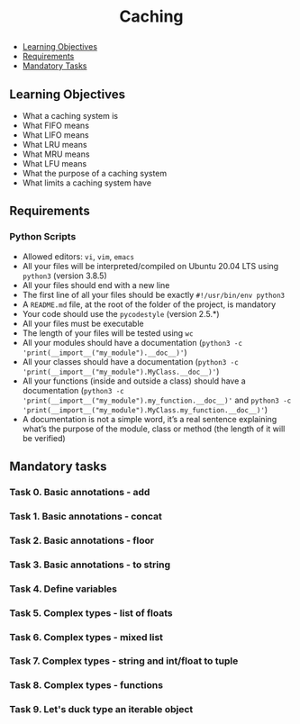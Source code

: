 # <p align="center">Caching</p>

- [Learning Objectives](#Learning_Objectives)
- [Requirements](#Requirements)
- [Mandatory Tasks](#Mandatory_Tasks)

## Learning Objectives
 

- What a caching system is
- What FIFO means
- What LIFO means
- What LRU means
- What MRU means
- What LFU means
- What the purpose of a caching system
- What limits a caching system have


## Requirements 

### Python Scripts

- Allowed editors: `vi`, `vim`, `emacs`
- All your files will be interpreted/compiled on Ubuntu 20.04 LTS using `python3` (version 3.8.5)
- All your files should end with a new line
- The first line of all your files should be exactly `#!/usr/bin/env python3`
- A `README.md` file, at the root of the folder of the project, is mandatory
- Your code should use the `pycodestyle` (version 2.5.*)
- All your files must be executable
- The length of your files will be tested using `wc`
- All your modules should have a documentation (`python3 -c 'print(__import__("my_module").__doc__)'`)
- All your classes should have a documentation (`python3 -c 'print(__import__("my_module").MyClass.__doc__)'`)
- All your functions (inside and outside a class) should have a documentation (`python3 -c 'print(__import__("my_module").my_function.__doc__)'` and `python3 -c 'print(__import__("my_module").MyClass.my_function.__doc__)'`)
- A documentation is not a simple word, it’s a real sentence explaining what’s the purpose of the module, class or method (the length of it will be verified)

## Mandatory tasks

### Task 0. Basic annotations - add

### Task 1. Basic annotations - concat

### Task 2. Basic annotations - floor

### Task 3. Basic annotations - to string

### Task 4. Define variables

### Task 5. Complex types - list of floats

### Task 6. Complex types - mixed list

### Task 7. Complex types - string and int/float to tuple

### Task 8. Complex types - functions

### Task 9. Let's duck type an iterable object